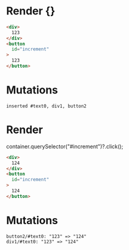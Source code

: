 # Render {}
```html
<div>
  123
</div>
<button
  id="increment"
>
  123
</button>
```

# Mutations
```
inserted #text0, div1, button2
```


# Render 
container.querySelector("#increment")?.click();

```html
<div>
  124
</div>
<button
  id="increment"
>
  124
</button>
```

# Mutations
```
button2/#text0: "123" => "124"
div1/#text0: "123" => "124"
```